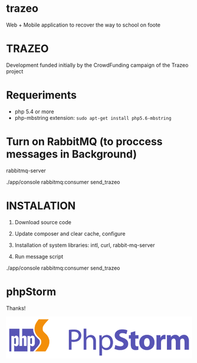 trazeo
======

Web + Mobile application to recover the way to school on foote

TRAZEO
======
Development funded initially by the CrowdFunding campaign of the Trazeo project

Requeriments
============
- php 5.4 or more
- php-mbstring extension: ```sudo apt-get install php5.6-mbstring```

Turn on RabbitMQ (to proccess messages in Background)
=====================================================

rabbitmq-server 

./app/console rabbitmq:consumer send_trazeo

INSTALATION
===========

1. Download source code

2. Update composer and clear cache, configure

3. Installation of system libraries: intl, curl, rabbit-mq-server

4. Run message script

./app/console rabbitmq:consumer send_trazeo

phpStorm
========

Thanks!

![Image of PHPStorm](phpstorm_logo_png.png)
